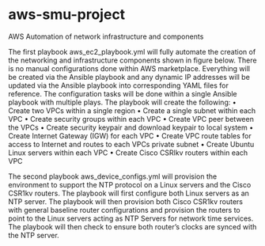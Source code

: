 # aws-smu-project
AWS Automation of network infrastructure and components

The first playbook aws_ec2_playbook.yml will fully automate the creation of the networking and infrastructure components shown in figure below.  There is no manual configurations done within AWS marketplace.  Everything will be created via the Ansible playbook and any dynamic IP addresses will be updated via the Ansible playbook into corresponding YAML files for reference.  The configuration tasks will be done within a single Ansible playbook with multiple plays.  The playbook will create the following:
•	Create two VPCs within a single region
•	Create a single subnet within each VPC
•	Create security groups within each VPC
•	Create VPC peer between the VPCs
•	Create security keypair and download keypair to local system
•	Create Internet Gateway (IGW) for each VPC
•	Create VPC route tables for access to Internet and routes to each VPCs private subnet 
•	Create Ubuntu Linux servers within each VPC
•	Create Cisco CSRlkv routers within each VPC

The second playbook aws_device_configs.yml will provision the environment to support the NTP protocol on a Linux servers and the Cisco CSR1kv routers.  The playbook will first configure both Linux servers as an NTP server.  The playbook will then provision both Cisco CSR1kv routers with general baseline router configurations and provision the routers to point to the Linux servers acting as NTP Servers for network time services.  The playbook will then check to ensure both router’s clocks are synced with the NTP server.  

